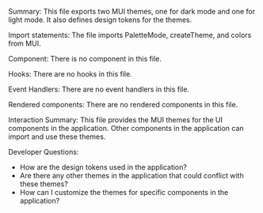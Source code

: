 Summary:
This file exports two MUI themes, one for dark mode and one for light mode. It also defines design tokens for the themes.

Import statements:
The file imports PaletteMode, createTheme, and colors from MUI.

Component:
There is no component in this file.

Hooks:
There are no hooks in this file.

Event Handlers:
There are no event handlers in this file.

Rendered components:
There are no rendered components in this file.

Interaction Summary:
This file provides the MUI themes for the UI components in the application. Other components in the application can import and use these themes.

Developer Questions:
- How are the design tokens used in the application?
- Are there any other themes in the application that could conflict with these themes?
- How can I customize the themes for specific components in the application?